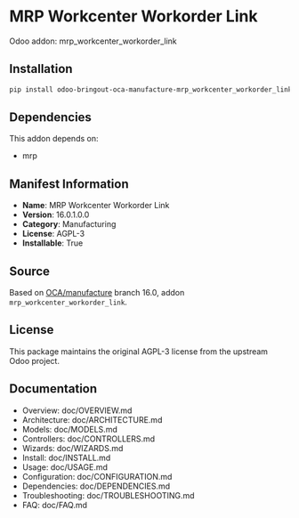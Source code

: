 # MRP Workcenter Workorder Link

Odoo addon: mrp_workcenter_workorder_link

## Installation

```bash
pip install odoo-bringout-oca-manufacture-mrp_workcenter_workorder_link
```

## Dependencies

This addon depends on:
- mrp

## Manifest Information

- **Name**: MRP Workcenter Workorder Link
- **Version**: 16.0.1.0.0
- **Category**: Manufacturing
- **License**: AGPL-3
- **Installable**: True

## Source

Based on [OCA/manufacture](https://github.com/OCA/manufacture) branch 16.0, addon `mrp_workcenter_workorder_link`.

## License

This package maintains the original AGPL-3 license from the upstream Odoo project.

## Documentation

- Overview: doc/OVERVIEW.md
- Architecture: doc/ARCHITECTURE.md
- Models: doc/MODELS.md
- Controllers: doc/CONTROLLERS.md
- Wizards: doc/WIZARDS.md
- Install: doc/INSTALL.md
- Usage: doc/USAGE.md
- Configuration: doc/CONFIGURATION.md
- Dependencies: doc/DEPENDENCIES.md
- Troubleshooting: doc/TROUBLESHOOTING.md
- FAQ: doc/FAQ.md
